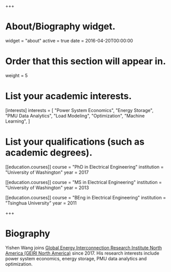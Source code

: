 +++
# About/Biography widget.
widget = "about"
active = true
date = 2016-04-20T00:00:00

# Order that this section will appear in.
weight = 5

# List your academic interests.
[interests]
  interests = [
    "Power System Economics",
    "Energy Storage",
    "PMU Data Analytics",
    "Load Modeling",
    "Optimization",
    "Machine Learning",
  ]

# List your qualifications (such as academic degrees).
[[education.courses]]
  course = "PhD in Electrical Engineering"
  institution = "University of Washington"
  year = 2017

[[education.courses]]
  course = "MS in Electrical Engineering"
  institution = "University of Washington"
  year = 2013

[[education.courses]]
  course = "BEng in Electrical Engineering"
  institution = "Tsinghua University"
  year = 2011
 
+++

# Biography

Yishen Wang joins [Global Energy Interconnection Research Institute North America (GEIRI North America)](https://www.geirina.net/research/2) since 2017. His research interests include power system economics, energy storage, PMU data analytics and optimization.
